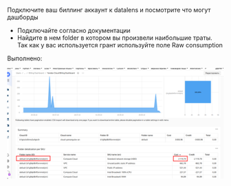 Подключите ваш биллинг аккаунт к datalens и посмотрите что могут дашборды

- Подключайте согласно документации
- Найдите в нем folder в котором вы произвели наибольшие траты. Так как у вас используется грант используйте поле Raw consumption

Выполнено:

![img.png](img.png)